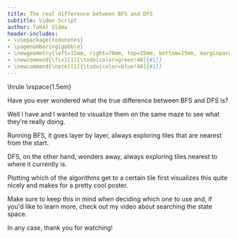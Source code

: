 ```yaml
---
title: The real difference between BFS and DFS
subtitle: Video Script
author: Tomáš Sláma
header-includes:
- \usepackage{todonotes}
- \pagenumbering{gobble}
- \newgeometry{left=15mm, right=70mm, top=15mm, bottom=15mm, marginparwidth=60mm}
- \newcommand{\fix}[1]{\todo[color=green!40]{#1}}
- \newcommand{\note}[1]{\todo[color=blue!40]{#1}}
---
```


\hrule
\vspace{1.5em}

Have you ever wondered what the true difference between BFS and DFS is?

Well I have and I wanted to visualize them on the same maze to see what they're really doing.

Running BFS, it goes layer by layer, always exploring tiles that are nearest from the start.

DFS, on the other hand, wonders away, always exploring tiles nearest to where it currently is.

Plotting which of the algorithms get to a certain tile first visualizes this quite nicely and makes for a pretty cool poster.

Make sure to keep this in mind when deciding which one to use and, if you'd like to learn more, check out my video about searching the state space.

In any case, thank you for watching!
